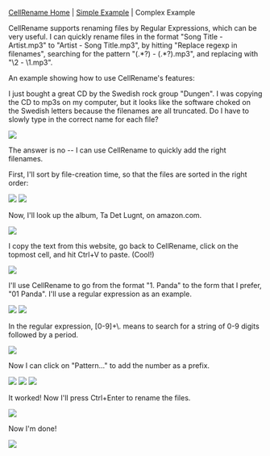 
[CellRename Home](https://github.com/downpoured/labs_youthful_projects/tree/master/cellrename/README.md) | [Simple Example](https://github.com/downpoured/labs_youthful_projects/tree/master/cellrename/doc/simple_example/README.md) | Complex Example

CellRename supports renaming files by Regular Expressions, which can be very useful. I can quickly rename files in the format "Song Title - Artist.mp3" to "Artist - Song Title.mp3", by hitting "Replace regexp in filenames", searching for the pattern "(.\*?) - (.\*?).mp3", and replacing with "\\2 - \\1.mp3".

An example showing how to use CellRename's features:

I just bought a great CD by the Swedish rock group "Dungen". I was copying the CD to mp3s on my computer,
but it looks like the software choked on the Swedish letters because the filenames are all truncated.
Do I have to slowly type in the correct name for each file?

<img style="border:none" border="0" src="https://downpoured.github.io/pages/cellrename2/figure/example001.png" />

The answer is no -- I can use CellRename to quickly add the right filenames.

First, I'll sort by file-creation time, so that the files are sorted in the right order:

<img style="border:none" border="0" src="https://downpoured.github.io/pages/cellrename2/figure/example002a.png" />

<img style="border:none" border="0" src="https://downpoured.github.io/pages/cellrename2/figure/example002b.png" />

Now, I'll look up the album, Ta Det Lugnt, on amazon.com.

<img style="border:none"  border="0" src="https://downpoured.github.io/pages/cellrename2/figure/amazon.png" />

I copy the text from this website, go back to CellRename, click on the topmost cell, and hit Ctrl+V to paste. (Cool!)

<img style="border:none"  border="0" src="https://downpoured.github.io/pages/cellrename2/figure/example003.png" />

I'll use CellRename to go from the format "1. Panda" to the form that I prefer, "01 Panda". I'll use a regular expression as an example.

<img style="border:none"  border="0" src="https://downpoured.github.io/pages/cellrename2/figure/example004a.png" />

<img style="border:none"  border="0" src="https://downpoured.github.io/pages/cellrename2/figure/example004b.png" />

In the regular expression, [0-9]+\\. means to search for a string of 0-9 digits followed by a period.

<img style="border:none"  border="0" src="https://downpoured.github.io/pages/cellrename2/figure/example004c.png" />

Now I can click on "Pattern..." to add the number as a prefix. 

<img style="border:none"  border="0" src="https://downpoured.github.io/pages/cellrename2/figure/example005a.png" />

<img style="border:none"  border="0" src="https://downpoured.github.io/pages/cellrename2/figure/example005b.png" />

<img style="border:none"  border="0" src="https://downpoured.github.io/pages/cellrename2/figure/example005c.png" />

It worked! Now I'll press Ctrl+Enter to rename the files.

<img style="border:none"  border="0" src="https://downpoured.github.io/pages/cellrename2/figure/example006.png" />

Now I'm done!


<img style="border:none"  border="0" src="https://downpoured.github.io/pages/cellrename2/figure/018_dungen_re.jpg" />
